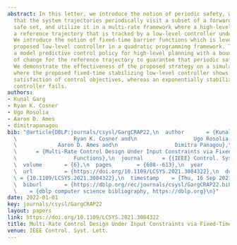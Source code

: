 ```yaml
---
abstract: In this letter, we introduce the notion of periodic safety, which requires
  that the system trajectories periodically visit a subset of a forward-invariant
  safe set, and utilize it in a multi-rate framework where a high-level planner generates
  a reference trajectory that is tracked by a low-level controller under input constraints.
  We introduce the notion of fixed-time barrier functions which is leveraged by the
  proposed low-level controller in a quadratic programming framework. Then, we design
  a model predictive control policy for high-level planning with a bound on the rate
  of change for the reference trajectory to guarantee that periodic safety is achieved.
  We demonstrate the effectiveness of the proposed strategy on a simulation example,
  where the proposed fixed-time stabilizing low-level controller shows successful
  satisfaction of control objectives, whereas an exponentially stabilizing low-level
  controller fails.
authors:
- Kunal Garg
- Ryan K. Cosner
- Ugo Rosolia
- Aaron D. Ames
- dimitrapanagou
bib: "@article{DBLP:journals/csysl/GargCRAP22,\n  author       = {Kunal Garg and\n\
  \                  Ryan K. Cosner and\n                  Ugo Rosolia and\n     \
  \             Aaron D. Ames and\n                  Dimitra Panagou},\n  title  \
  \      = {Multi-Rate Control Design Under Input Constraints via Fixed-Time Barrier\n\
  \                  Functions},\n  journal      = {{IEEE} Control. Syst. Lett.},\n\
  \  volume       = {6},\n  pages        = {608--613},\n  year         = {2022},\n\
  \  url          = {https://doi.org/10.1109/LCSYS.2021.3084322},\n  doi         \
  \ = {10.1109/LCSYS.2021.3084322},\n  timestamp    = {Thu, 16 Sep 2021 18:02:01 +0200},\n\
  \  biburl       = {https://dblp.org/rec/journals/csysl/GargCRAP22.bib},\n  bibsource\
  \    = {dblp computer science bibliography, https://dblp.org}\n}"
date: 2022-01-01
key: journals/csysl/GargCRAP22
layout: papers
link: https://doi.org/10.1109/LCSYS.2021.3084322
title: Multi-Rate Control Design Under Input Constraints via Fixed-Time Barrier Functions.
venue: IEEE Control. Syst. Lett.
---
```

